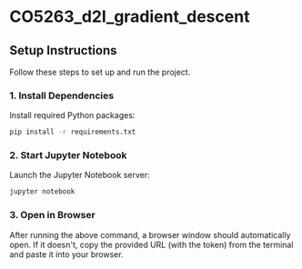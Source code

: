 # CO5263_d2l_gradient_descent
## Setup Instructions

Follow these steps to set up and run the project.

### 1. Install Dependencies

Install required Python packages:

```bash
pip install -r requirements.txt
````

### 2. Start Jupyter Notebook

Launch the Jupyter Notebook server:

```bash
jupyter notebook
```

### 3. Open in Browser

After running the above command, a browser window should automatically open. If it doesn't, copy the provided URL (with the token) from the terminal and paste it into your browser.
